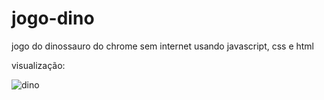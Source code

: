 # jogo-dino
jogo do dinossauro do chrome sem internet usando javascript, css e html

visualização:


![dino](https://user-images.githubusercontent.com/102560281/204643934-e00f4147-2ba4-456e-b76d-a451ed7a4ca2.JPG)
